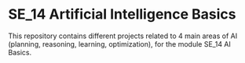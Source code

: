 # SE_14 Artificial Intelligence Basics

This repository contains different projects related to 4 main areas of AI (planning, reasoning, learning, optimization), for the module SE_14 AI Basics.
